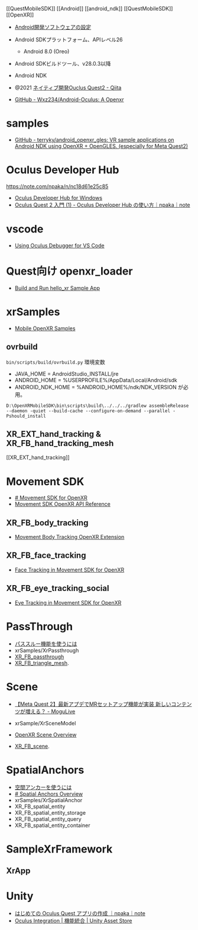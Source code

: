 [[QuestMobileSDK]]
[[Android]]
[[android_ndk]]
[[QuestMobileSDK]]
[[OpenXR]]

- [Android開発ソフトウェアの設定](https://developer.oculus.com/documentation/native/android/mobile-studio-setup-android/)

- Android SDKプラットフォーム、APIレベル26
	- Android 8.0 (Oreo)
- Android SDKビルドツール、v28.0.3以降
- Android NDK

- @2021 [ネイティブ開発Ouclus Quest2 - Qiita](https://qiita.com/tkymt/items/f40d201c42a88da23824)

- [GitHub - Wxz234/Android-Oculus: A Openxr](https://github.com/Wxz234/Android-Oculus)

# samples
- [GitHub - terryky/android_openxr_gles: VR sample applications on Android NDK using OpenXR + OpenGLES. (especially for Meta Quest2)](https://github.com/terryky/android_openxr_gles)

# Oculus Developer Hub
https://note.com/npaka/n/nc18d61e25c85
- [Oculus Developer Hub for Windows](https://developer.oculus.com/downloads/package/oculus-developer-hub-win/)
- [Oculus Quest 2 入門 (1) - Oculus Developer Hub の使い方｜npaka｜note](https://note.com/npaka/n/nc18d61e25c85)

# vscode
- [Using Oculus Debugger for VS Code](https://developer.oculus.com/documentation/native/android/ts-oculus-debugger/)

# Quest向け openxr_loader
- [Build and Run hello_xr Sample App](https://developer.oculus.com/documentation/native/android/mobile-build-run-hello-xr-app/)

# xrSamples
- [Mobile OpenXR Samples](https://developer.oculus.com/documentation/native/android/mobile-openxr-sample/)

## ovrbuild
`bin/scripts/build/ovrbuild.py`
環境変数
- JAVA_HOME = AndroidStudio_INSTALL/jre
- ANDROID_HOME = %USERPROFILE%/AppData/Local/Android/sdk
- ANDROID_NDK_HOME = %ANDROID_HOME%/ndk/NDK_VERSION
が必用。

`D:\OpenXRMobileSDK\bin\scripts\build\../../../gradlew assembleRelease --daemon -quiet --build-cache --configure-on-demand --parallel -Pshould_install`

## XR_EXT_hand_tracking & XR_FB_hand_tracking_mesh
[[XR_EXT_hand_tracking]]

# Movement SDK
- [# Movement SDK for OpenXR](https://developer.oculus.com/documentation/native/android/move-overview/)
- [Movement SDK OpenXR API Reference](https://developer.oculus.com/documentation/native/android/move-ref-api/)

## XR_FB_body_tracking
- [Movement Body Tracking OpenXR Extension](https://developer.oculus.com/documentation/native/android/move-body-tracking/)

## XR_FB_face_tracking
- [Face Tracking in Movement SDK for OpenXR](https://developer.oculus.com/documentation/native/android/move-face-tracking/)

## XR_FB_eye_tracking_social
- [Eye Tracking in Movement SDK for OpenXR](https://developer.oculus.com/documentation/native/android/move-eye-tracking/)

# PassThrough
- [パススルー機能を使うには](https://framesynthesis.jp/tech/unity/oculusquest/#%E3%83%91%E3%82%B9%E3%82%B9%E3%83%AB%E3%83%BC%E6%A9%9F%E8%83%BD%E3%82%92%E4%BD%BF%E3%81%86%E3%81%AB%E3%81%AF)
- xrSamples/XrPassthrough
- [XR_FB_passthrough](https://www.oculus.com/lynx/?u=https%3A%2F%2Fregistry.khronos.org%2FOpenXR%2Fspecs%2F1.0%2Fhtml%2Fxrspec.html%23XR_FB_passthrough&e=AT2UPomIZ9jR7kOdzmMWnGa_G0B-j_Wc6QXVBwNoPRG85qJJ1YKV9kYP1IXaRsRfJgGbEWLpqdVusNU7_-X9tTCbSLGeFpBYwTm1MLD8qCV2xvIrqDNqqBEyoJaMqtPRZSjAxsITjSnDCmk5wA6i9IWoJmPSievmJrOYqw) 
- [XR_FB_triangle_mesh](https://www.oculus.com/lynx/?u=https%3A%2F%2Fregistry.khronos.org%2FOpenXR%2Fspecs%2F1.0%2Fhtml%2Fxrspec.html%23XR_FB_triangle_mesh&e=AT2UPomIZ9jR7kOdzmMWnGa_G0B-j_Wc6QXVBwNoPRG85qJJ1YKV9kYP1IXaRsRfJgGbEWLpqdVusNU7_-X9tTCbSLGeFpBYwTm1MLD8qCV2xvIrqDNqqBEyoJaMqtPRZSjAxsITjSnDCmk5wA6i9IWoJmPSievmJrOYqw).

# Scene
- [【Meta Quest 2】最新アプデでMRセットアップ機能が実装 新しいコンテンツが増える？ - MoguLive](https://www.moguravr.com/meta-quest-2-9/)

- xrSample/XrSceneModel
- [OpenXR Scene Overview](https://developer.oculus.com/documentation/native/android/openxr-scene-overview/)
- [XR_FB_scene](https://www.oculus.com/lynx/?u=https%3A%2F%2Fregistry.khronos.org%2FOpenXR%2Fspecs%2F1.0%2Fhtml%2Fxrspec.html%23XR_FB_scene&e=AT3BlXnZRaCRe3CYW1HdeKPUir-iED7cVDTAHr6XyLkO37MChTgxY1YrEI7GFnRp17TK4YdZtwvxQm8P4u9abNA9LZPRsf8jKfnIgHGZb1RYPTl0aOvKq-7awsGtsHnUClFcQTbONNOj1wlX721aYOppizfRCy3s0sIO8Q).

# SpatialAnchors
- [空間アンカーを使うには](https://framesynthesis.jp/tech/unity/oculusquest/#%E7%A9%BA%E9%96%93%E3%82%A2%E3%83%B3%E3%82%AB%E3%83%BC%E3%82%92%E4%BD%BF%E3%81%86%E3%81%AB%E3%81%AF)
- [# Spatial Anchors Overview](https://developer.oculus.com/documentation/native/android/openxr-lsa-overview/)
- xrSamples/XrSpatialAnchor
-   XR_FB_spatial_entity
-   XR_FB_spatial_entity_storage
-   XR_FB_spatial_entity_query
-   XR_FB_spatial_entity_container

# SampleXrFramework
## XrApp


# Unity
- [はじめての Oculus Quest アプリの作成 ｜npaka｜note](https://note.com/npaka/n/n749a134d0c11)
- [Oculus Integration | 機能統合 | Unity Asset Store](https://assetstore.unity.com/packages/tools/integration/oculus-integration-82022)
